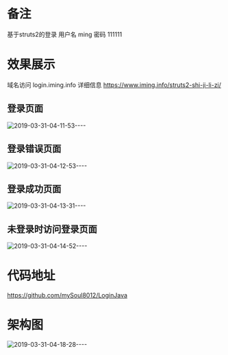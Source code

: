 # 备注
基于struts2的登录
用户名 ming
密码 111111

# 效果展示
域名访问 login.iming.info
详细信息 https://www.iming.info/struts2-shi-ji-li-zi/
## 登录页面
![2019-03-31-04-11-53----](https://melovemingming-1253878077.cos.ap-chengdu.myqcloud.com/1/2019-03-31-04-11-53----%20(1).png)

## 登录错误页面
![2019-03-31-04-12-53----](https://melovemingming-1253878077.cos.ap-chengdu.myqcloud.com/1/2019-03-31-04-11-53----.png)

## 登录成功页面
![2019-03-31-04-13-31----](https://melovemingming-1253878077.cos.ap-chengdu.myqcloud.com/1/2019-03-31-04-13-31----.png)

## 未登录时访问登录页面
![2019-03-31-04-14-52----](https://melovemingming-1253878077.cos.ap-chengdu.myqcloud.com/1/2019-03-31-04-14-52----.png)

# 代码地址
https://github.com/mySoul8012/LoginJava

# 架构图
![2019-03-31-04-18-28----](https://melovemingming-1253878077.cos.ap-chengdu.myqcloud.com/1/2019-03-31-04-18-28----.png)

